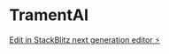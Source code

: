 # TramentAI

[Edit in StackBlitz next generation editor ⚡️](https://stackblitz.com/~/github.com/Yas-Ezz/TramentAI)